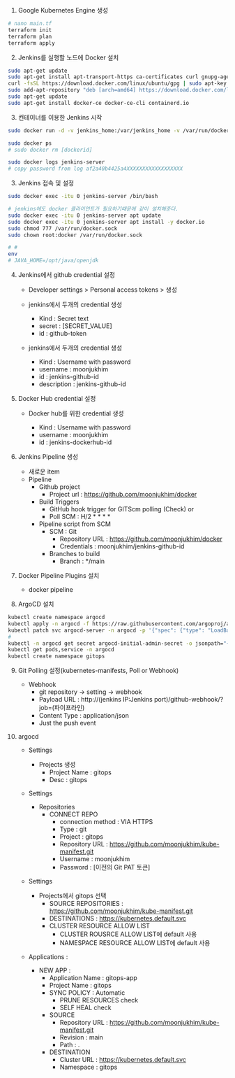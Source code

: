 1. Google Kubernetes Engine 생성

```bash
# nano main.tf
terraform init
terraform plan
terraform apply
```

2. Jenkins를 실행할 노드에 Docker 설치

```bash
sudo apt-get update
sudo apt-get install apt-transport-https ca-certificates curl gnupg-agent software-properties-common
curl -fsSL https://download.docker.com/linux/ubuntu/gpg | sudo apt-key add -
sudo add-apt-repository "deb [arch=amd64] https://download.docker.com/linux/ubuntu $(lsb_release -cs) stable"
sudo apt-get update
sudo apt-get install docker-ce docker-ce-cli containerd.io
```

3. 컨테이너를 이용한 Jenkins 시작

```bash
sudo docker run -d -v jenkins_home:/var/jenkins_home -v /var/run/docker.sock:/var/run/docker.sock  -p 8080:8080 -p 50000:50000 --restart=on-failure --name jenkins-server jenkins/jenkins:lts-jdk11

sudo docker ps
# sudo docker rm [dockerid]

sudo docker logs jenkins-server
# copy password from log af2a40b4425a4XXXXXXXXXXXXXXXXXX
```

3. Jenkins 접속 및 설정

```bash
sudo docker exec -itu 0 jenkins-server /bin/bash

# jenkins에도 docker 클라이언트가 필요하기때문에 같이 설치해준다.
sudo docker exec -itu 0 jenkins-server apt update
sudo docker exec -itu 0 jenkins-server apt install -y docker.io
sudo chmod 777 /var/run/docker.sock
sudo chown root:docker /var/run/docker.sock

# #
env
# JAVA_HOME=/opt/java/openjdk
```

4. Jenkins에서 github credential 설정

   - Developer settings > Personal access tokens > 생성
   - jenkins에서 두개의 credential 생성

     - Kind : Secret text
     - secret : [SECRET_VALUE]
     - id : github-token

   - jenkins에서 두개의 credential 생성
     - Kind : Username with password
     - username : moonjukhim
     - id : jenkins-github-id
     - description : jenkins-github-id

5. Docker Hub credential 설정

   - Docker hub를 위한 credential 생성

     - Kind : Username with password
     - username : moonjukhim
     - id : jenkins-dockerhub-id

6. Jenkins Pipeline 생성

   - 새로운 item
   - Pipeline
     - Github project
       - Project url : https://github.com/moonjukhim/docker
     - Build Triggers
       - GitHub hook trigger for GITScm polling (Check) or
       - Poll SCM : H/2 \* \* \* \*
     - Pipeline script from SCM
       - SCM : Git
         - Repository URL : https://github.com/moonjukhim/docker
         - Credentials : moonjukhim/jenkins-github-id
       - Branches to build
         - Branch : \*/main

7. Docker Pipeline Plugins 설치

   - docker pipeline

8. ArgoCD 설치

```bash
kubectl create namespace argocd
kubectl apply -n argocd -f https://raw.githubusercontent.com/argoproj/argo-cd/stable/manifests/install.yaml
kubectl patch svc argocd-server -n argocd -p '{"spec": {"type": "LoadBalancer"}}'
#
kubectl -n argocd get secret argocd-initial-admin-secret -o jsonpath="{.data.password}" | base64 -d ; echo
kubectl get pods,service -n argocd
kubectl create namespace gitops
```

9. Git Polling 설정(kubernetes-manifests, Poll or Webhook)

   - Webhook
     - git repository -> setting -> webhook
     - Payload URL : http://(jenkins IP:Jenkins port)/github-webhook/?job=(파이프라인)
     - Content Type : application/json
     - Just the push event

10. argocd

    - Settings

      - Projects 생성
        - Project Name : gitops
        - Desc : gitops

    - Settings
      - Repositories
        - CONNECT REPO
          - connection method : VIA HTTPS
          - Type : git
          - Project : gitops
          - Repository URL : https://github.com/moonjukhim/kube-manifest.git
          - Username : moonjukhim
          - Password : [이전의 Git PAT 토큰]
    - Settings

      - Projects에서 gitops 선택
        - SOURCE REPOSITORIES : https://github.com/moonjukhim/kube-manifest.git
        - DESTINATIONS : https://kubernetes.default.svc
        - CLUSTER RESOURCE ALLOW LIST
          - CLUSTER ROUSRCE ALLOW LIST에 default 사용
          - NAMESPACE RESOURCE ALLOW LIST에 default 사용

    - Applications :
      - NEW APP :
        - Application Name : gitops-app
        - Project Name : gitops
        - SYNC POLICY : Automatic
          - PRUNE RESOURCES check
          - SELF HEAL check
        - SOURCE
          - Repository URL : https://github.com/moonjukhim/kube-manifest.git
          - Revision : main
          - Path : .
        - DESTINATION
          - Cluster URL : https://kubernetes.default.svc
          - Namespace : gitops
